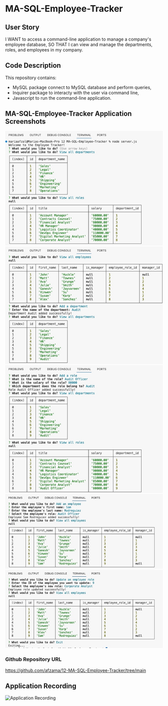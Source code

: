 # MA-SQL-Employee-Tracker

## User Story 
I WANT to access a command-line application to manage a company's employee database,
SO THAT I can view and manage the departments, roles, and employees in my company.

## Code Description
This repository contains:
- MySQL package connect to MySQL database and perform queries,
- Inquirer package to interacty with the user via command line,
- Javascript to run the command-line application.

## MA-SQL-Employee-Tracker Application Screenshots
![alt text](./public/1%20View%20dpt%20&%20roles.jpeg)
![alt text](./public/2%20View%20employees%20&%20add%20dpt.jpeg)
![alt text](./public/3%20Add%20role.jpeg)
![alt text](./public/4%20Add%20employee.jpeg)
![alt text](./public/5%20Update%20Employee.jpeg)

### Github Repository URL
https://github.com/afzama/12-MA-SQL-Employee-Tracker/tree/main

## Application Recording
![Application Recording](https://app.screencastify.com/v2/watch/UutfRxwCXL7TCfS0uynH)
